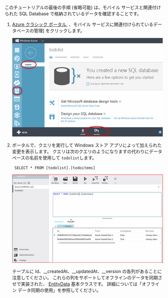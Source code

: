 
このチュートリアルの最後の手順 (省略可能) は、モバイル サービスと関連付けられた SQL Database で格納されているデータを確認することです。 

1.  [Azure クラシック ポータル](https://manage.windowsazure.com/), 、モバイル サービスに関連付けられているデータベースの管理] をクリックします。
 
    ![サインインして SQL Database を管理する](./media/mobile-services-dotnet-backend-view-sql-data/manage-sql-azure-database.png)

2. ポータルで、クエリを実行して Windows ストア アプリによって加えられた変更を表示します。 クエリは次のクエリのようになりますの代わりにデータベースの名前を使用して <code>todolist</code>します。</p>

        SELECT * FROM [todolist].[todoitems]

    ![SQL Database に格納された項目をクエリする](./media/mobile-services-dotnet-backend-view-sql-data/sql-azure-query.png)

    テーブルに Id、__createdAt、__updatedAt、__version の各列があることに注意してください。 これらの列をサポートしてオフラインのデータを同期させで実装された、 [EntityData](http://msdn.microsoft.com/library/microsoft.windowsazure.mobile.service.entitydata.aspx) 基本クラスです。 詳細については「オフライン データ同期の使用」を参照してください。


